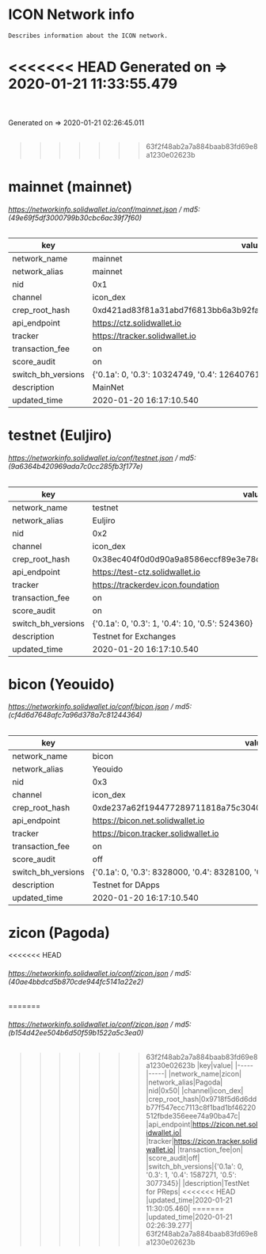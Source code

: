 # ICON Network info
    Describes information about the ICON network.
<<<<<<< HEAD
Generated on => 2020-01-21 11:33:55.479<br><br> 
=======
Generated on => 2020-01-21 02:26:45.011<br><br> 
>>>>>>> 63f2f48ab2a7a884baab83fd69e8a1230e02623b
# mainnet (mainnet) 
###### https://networkinfo.solidwallet.io/conf/mainnet.json  / md5: (49e69f5df3000799b30cbc6ac39f7f60) 
|key|value| 
|-----|-----|
|network_name|mainnet|
|network_alias|mainnet|
|nid|0x1|
|channel|icon_dex|
|crep_root_hash|0xd421ad83f81a31abd7f6813bb6a3b92fa547bdb6d5abc98d2d0852c1a97bcca5|
|api_endpoint|https://ctz.solidwallet.io|
|tracker|https://tracker.solidwallet.io|
|transaction_fee|on|
|score_audit|on|
|switch_bh_versions|{'0.1a': 0, '0.3': 10324749, '0.4': 12640761, '0.5': 14473622}|
|description|MainNet|
|updated_time|2020-01-20 16:17:10.540|
# testnet (Euljiro) 
###### https://networkinfo.solidwallet.io/conf/testnet.json  / md5: (9a6364b420969ada7c0cc285fb3f177e) 
|key|value| 
|-----|-----|
|network_name|testnet|
|network_alias|Euljiro|
|nid|0x2|
|channel|icon_dex|
|crep_root_hash|0x38ec404f0d0d90a9a8586eccf89e3e78de0d3c7580063b20823308e7f722cd12|
|api_endpoint|https://test-ctz.solidwallet.io|
|tracker|https://trackerdev.icon.foundation|
|transaction_fee|on|
|score_audit|on|
|switch_bh_versions|{'0.1a': 0, '0.3': 1, '0.4': 10, '0.5': 524360}|
|description|Testnet for Exchanges|
|updated_time|2020-01-20 16:17:10.540|
# bicon (Yeouido) 
###### https://networkinfo.solidwallet.io/conf/bicon.json  / md5: (cf4d6d7648afc7a96d378a7c81244364) 
|key|value| 
|-----|-----|
|network_name|bicon|
|network_alias|Yeouido|
|nid|0x3|
|channel|icon_dex|
|crep_root_hash|0xde237a62f194477289711818a75c3040f887b5854ea20683a7cde0947c20e436|
|api_endpoint|https://bicon.net.solidwallet.io|
|tracker|https://bicon.tracker.solidwallet.io|
|transaction_fee|on|
|score_audit|off|
|switch_bh_versions|{'0.1a': 0, '0.3': 8328000, '0.4': 8328100, '0.5': 8882950}|
|description|Testnet for DApps|
|updated_time|2020-01-20 16:17:10.540|
# zicon (Pagoda) 
<<<<<<< HEAD
###### https://networkinfo.solidwallet.io/conf/zicon.json  / md5: (40ae4bbdcd5b870cde944fc5141a22e2) 
=======
###### https://networkinfo.solidwallet.io/conf/zicon.json  / md5: (b154d42ee504b6d50f59b1522a5c3ea0) 
>>>>>>> 63f2f48ab2a7a884baab83fd69e8a1230e02623b
|key|value| 
|-----|-----|
|network_name|zicon|
|network_alias|Pagoda|
|nid|0x50|
|channel|icon_dex|
|crep_root_hash|0x9718f5d6d6ddb77f547ecc7113c8f1bad1bf46220512fbde356eee74a90ba47c|
|api_endpoint|https://zicon.net.solidwallet.io|
|tracker|https://zicon.tracker.solidwallet.io|
|transaction_fee|on|
|score_audit|off|
|switch_bh_versions|{'0.1a': 0, '0.3': 1, '0.4': 1587271, '0.5': 3077345}|
|description|TestNet for PReps|
<<<<<<< HEAD
|updated_time|2020-01-21 11:30:05.460|
=======
|updated_time|2020-01-21 02:26:39.277|
>>>>>>> 63f2f48ab2a7a884baab83fd69e8a1230e02623b
